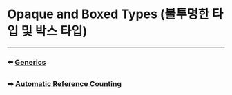 # Opaque and Boxed Types (불투명한 타입 및 박스 타입)


***

### ⬅️ [Generics](https://github.com/Developer-Nova/Swift-Documentation/blob/main/Swift%20Documentation/2.Language%20Guide/24.Generics.md)

### ➡️ [Automatic Reference Counting](https://github.com/Developer-Nova/Swift-Documentation/blob/main/Swift%20Documentation/2.Language%20Guide/26.%20Automatic%20Reference%20Counting.md)
